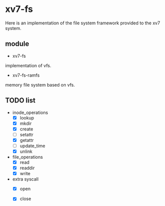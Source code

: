 # xv7-fs

Here is an implementation of the file system framework provided to the xv7 system.

## module

- xv7-fs

implementation of vfs.

- xv7-fs-ramfs

memory file system based on vfs.

## TODO list

- inode_operations
    - [x] lookup
    - [x] mkdir
    - [x] create
    - [ ] setattr
    - [x] getattr
    - [ ] update_time
    - [x] unlink

- file_operations
    - [x] read
    - [x] readdir
    - [x] write

- extra syscall
    - [x] open
    - [x] close
    
